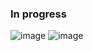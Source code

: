 ### In progress


![image](https://user-images.githubusercontent.com/69584272/164949976-b8eb72b8-83c8-4492-ae2f-c77d4ec30f40.png)
![image](https://user-images.githubusercontent.com/69584272/164949989-5547991f-a259-4c14-b7b7-66955547b041.png)

